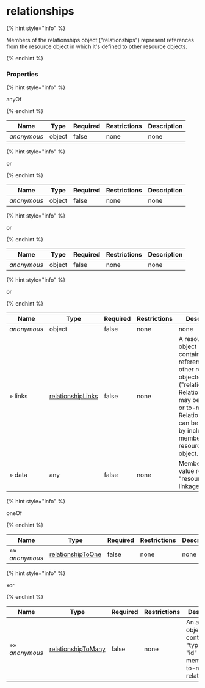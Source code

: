 
# relationships

{% hint style="info" %}

Members of the relationships object ("relationships") represent references from the resource object in which it's defined to other resource objects.

{% endhint %}

### Properties

{% hint style="info" %}

anyOf

{% endhint %}

|Name|Type|Required|Restrictions|Description|
|---|---|---|---|---|
|*anonymous*|object|false|none|none|

{% hint style="info" %}

or

{% endhint %}

|Name|Type|Required|Restrictions|Description|
|---|---|---|---|---|
|*anonymous*|object|false|none|none|

{% hint style="info" %}

or

{% endhint %}

|Name|Type|Required|Restrictions|Description|
|---|---|---|---|---|
|*anonymous*|object|false|none|none|

{% hint style="info" %}

or

{% endhint %}

|Name|Type|Required|Restrictions|Description|
|---|---|---|---|---|
|*anonymous*|object|false|none|none|
|» links|[relationshipLinks](/schema/relationshiplinks.md)|false|none|A resource object **MAY** contain references to other resource objects ("relationships"). Relationships may be to-one or to-many. Relationships can be specified by including a member in a resource's links object.|
|» data|any|false|none|Member, whose value represents "resource linkage".|

{% hint style="info" %}

oneOf

{% endhint %}

|Name|Type|Required|Restrictions|Description|
|---|---|---|---|---|
|»» *anonymous*|[relationshipToOne](/schema/relationshiptoone.md)|false|none|none|

{% hint style="info" %}

xor

{% endhint %}

|Name|Type|Required|Restrictions|Description|
|---|---|---|---|---|
|»» *anonymous*|[relationshipToMany](/schema/relationshiptomany.md)|false|none|An array of objects each containing \"type\" and \"id\" members for to-many relationships.|
